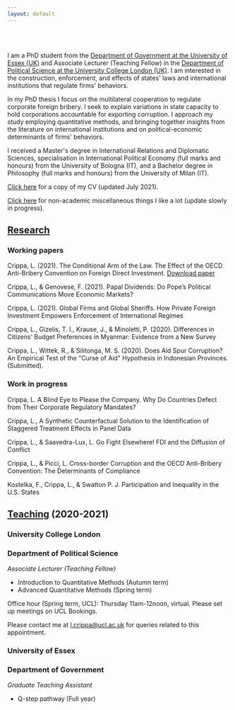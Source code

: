 ```yaml
---
layout: default
---
```

<br><br>

I am a PhD student from the [Department of Government at the University of Essex (UK)](https://www.essex.ac.uk/people/cripp64301/lorenzo-crippa) and Associate Lecturer (Teaching Fellow) in the [Department of Political Science at the University College London (UK)](https://www.ucl.ac.uk/political-science/people/academic-teaching-and-research-staff/lorenzo-crippa). I am interested in the construction, enforcement, and effects of states' laws and international institutions that regulate firms' behaviors.

In my PhD thesis I focus on the multilateral cooperation to regulate corporate foreign bribery. I seek to explain variations in state capacity to hold corporations accountable for exporting corruption. I approach my study employing quantitative methods, and bringing together insights from the literature on international institutions and on political-economic determinants of firms' behaviors.

I received a Master's degree in International Relations and Diplomatic Sciences, specialisation in International Political Economy (full marks and honours) from the University of Bologna (IT), and a Bachelor degree in Philosophy (full marks and honours) from the University of Milan (IT).

[Click here](assets/cv.pdf) for a copy of my CV (updated July 2021). 

[Click here](https://lorenzo-crippa.github.io/Miscellaneous) for non-academic miscellaneous things I like a lot (update slowly in progress).


## [Research](https://lorenzo-crippa.github.io/Research)
### Working papers
Crippa, L. (2021). The Conditional Arm of the Law. The Effect of the OECD Anti-Bribery Convention on Foreign Direct Investment. [Download paper](assets/conditional_arm.pdf)

Crippa, L., & Genovese, F. (2021). Papal Dividends: Do Pope’s Political Communications Move Economic Markets?

Crippa, L. (2021). Global Firms and Global Sheriffs. How Private Foreign Investment Empowers Enforcement of International Regimes

Crippa, L., Gizelis, T. I., Krause, J., & Minoletti, P. (2020). Differences in Citizens’ Budget Preferences in Myanmar: Evidence from a New Survey

Crippa, L., Wittek, R., & Silitonga, M. S. (2020). Does Aid Spur Corruption? An Empirical Test of the "Curse of Aid" Hypothesis in Indonesian Provinces. (Submitted).

### Work in progress
Crippa, L. A Blind Eye to Please the Company. Why Do Countries Defect from Their Corporate Regulatory Mandates?

Crippa, L., A Synthetic Counterfactual Solution to the Identification of Staggered Treatment Effects in Panel Data

Crippa, L., & Saavedra-Lux, L. Go Fight Elsewhere! FDI and the Diffusion of Conflict

Crippa, L., & Picci, L. Cross-border Corruption and the OECD Anti-Bribery Convention: The Determinants of Compliance

Kostelka, F., Crippa, L., & Swatton P. J. Participation and Inequality in the U.S. States

## [Teaching](https://lorenzo-crippa.github.io/Teaching) (2020-2021)
### University College London
### Department of Political Science

_Associate Lecturer (Teaching Fellow)_

- Introduction to Quantitative Methods (Autumn term)
- Advanced Quantitative Methods (Spring term)

Office hour (Spring term, UCL): Thursday 11am-12noon, virtual. Please set up meetings on UCL Bookings.

Please contact me at [l.crippa@ucl.ac.uk](mailto:l.crippa@ucl.ac.uk) for queries related to this appointment.

### University of Essex
### Department of Government

_Graduate Teaching Assistant_

- Q-step pathway (Full year)
